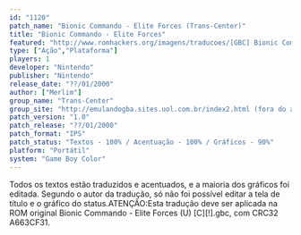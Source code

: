 ```yaml
---
id: "1120"
patch_name: "Bionic Commando - Elite Forces (Trans-Center)"
title: "Bionic Commando - Elite Forces"
featured: "http://www.romhackers.org/imagens/traducoes/[GBC] Bionic Commando - Elite Forces - Trans-Center - 1.png"
type: ["Ação","Plataforma"]
players: 1
developer: "Nintendo"
publisher: "Nintendo"
release_date: "??/01/2000"
author: ["Merlim"]
group_name: "Trans-Center"
group_site: "http://emulandogba.sites.uol.com.br/index2.html (fora do ar)"
patch_version: "1.0"
patch_release: "??/01/2000"
patch_format: "IPS"
patch_status: "Textos - 100% / Acentuação - 100% / Gráficos - 90%"
platform: "Portátil"
system: "Game Boy Color"
---
```


Todos os textos estão traduzidos e acentuados, e a maioria dos gráficos foi editada. Segundo o autor da tradução, só não foi possível editar a tela de título e o gráfico do status.ATENÇÃO:Esta tradução deve ser aplicada na ROM original Bionic Commando - Elite Forces (U) [C][!].gbc, com CRC32 A663CF31.